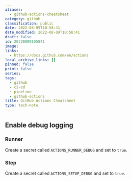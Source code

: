 ```yaml
---
aliases:
  - github-actions-cheatsheet
category: github
classification: public
date: 2022-08-09T10:58:41
date_modified: 2022-08-09T10:58:41
draft: false
id: 20220809105841
image: 
links:
  - https://docs.github.com/en/actions
local_archive_links: []
pinned: false
print: false
series: 
tags:
  - github
  - ci-cd
  - pipeline
  - github-actions
title: GitHub Actions Cheatsheet
type: tech-note
---
```


## Enable debug logging

### Runner

Create a secret called `ACTIONS_RUNNER_DEBUG` and set to `true`.

### Step

Create a secret called `ACTIONS_SETUP_DEBUG` and set to `true`.

